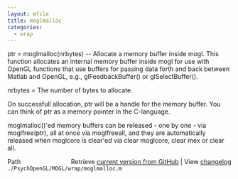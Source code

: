 ```yaml
---
layout: mfile
title: moglmalloc
categories:
  - wrap
---
```


ptr = moglmalloc\(nrbytes\) \-\- Allocate a memory buffer inside mogl.
This function allocates an internal memory buffer inside mogl for use
with OpenGL functions that use buffers for passing data forth and back
between Matlab and OpenGL, e.g., glFeedbackBuffer\(\) or glSelectBuffer\(\).

nrbytes = The number of bytes to allocate.

On successfull allocation, ptr will be a handle for the memory buffer.
You can think of ptr as a memory pointer in the C\-language.

moglmalloc\(\)'ed memory buffers can be released \- one by one \- via
moglfree\(ptr\), all at once via moglfreeall, and they are automatically
released when moglcore is clear'ed via clear moglcore, clear mex or
clear all.



<div class="code_header" style="text-align:right;">
  <span style="float:left;">Path&nbsp;&nbsp;</span> <span class="counter">Retrieve <a href=
  "https://raw.github.com/Psychtoolbox-3/Psychtoolbox-3/beta/./PsychOpenGL/MOGL/wrap/moglmalloc.m">current version from GitHub</a> | View <a href=
  "https://github.com/Psychtoolbox-3/Psychtoolbox-3/commits/beta/./PsychOpenGL/MOGL/wrap/moglmalloc.m">changelog</a></span>
</div>
<div class="code">
  <code>./PsychOpenGL/MOGL/wrap/moglmalloc.m</code>
</div>
